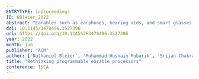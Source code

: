 ```yaml
---
ENTRYTYPE: inproceedings
ID: 8Bleier_2022
abstract: "Earables such as earphones, hearing aids, and smart glasses are poised to be a prominent programmable computing platform in the future. In this paper, we ask the question: what kind of programmable hardware would be needed to support earable computing in future? To understand hardware requirements, we propose EarBench, a suite of representative emerging earable applications with diverse sensor-based inputs and computation requirements. Our analysis of EarBench applications shows that, on average, there is a 13.54×-3.97× performance gap between the computational needs of EarBench applications and the performance of the microprocessors that several of today's programmable earable SoCs are based on; more complex microprocessors have unacceptable energy efficiency for Earable applications. Our analysis also shows that EarBench applications are dominated by a small number of digital signal processing (DSP) and machine learning (ML)-based kernels that have significant computational similarity. We propose SpEaC --- a coarse-grained reconfigurable spatial architecture - as an energy-efficient programmable processor for earable applications. SpEaC targets earable applications efficiently using a) a reconfigurable fixed-point multiply-and-add augmented reduction tree-based substrate with support for vectorized complex operations that is optimized for the earable ML and DSP kernel code and b) a tightly coupled control core for executing other code (including non-matrix computation, or non-multiply or add operations in the earable DSP kernel code). Unlike other CGRAs that typically target general-purpose computations, SpEaC substrate is optimized for energy-efficient execution of the earable kernels at the expense of generality. Across all our kernels, SpEaC outperforms programmable cores modeled after M4, M7, A53, and HiFi4 DSP by 99.3×, 32.5×, 14.8×, and 9.8× respectively. At 63 mW in 28 nm, the energy efficiency benefits are 1.55 ×, 9.04×, 68.3 ×, and 32.7 × respectively; energy efficiency benefits are 15.7 × -- 1087 × over a low power Mali T628 MP6 GPU."
doi: 10.1145/3470496.3527396
url: https://doi.org/10.1145%2F3470496.3527396
year: 2022
month: jun
publisher: "ACM"
author: ['Nathaniel Bleier', 'Muhammad Husnain Mubarik', 'Srijan Chakraborty', 'Shreyas Kishore', 'Rakesh Kumar']
title: "Rethinking programmable earable processors"
conference: ISCA
---
```

